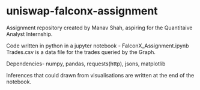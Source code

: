 # uniswap-falconx-assignment

Assignment repository created by Manav Shah, aspiring for the Quantitaive Analyst Internship.

Code written in python in a jupyter notebook - FalconX_Assignment.ipynb
Trades.csv is a data file for the trades queried by the Graph.

Dependencies-
numpy,
pandas,
requests(http),
jsons,
matplotlib

Inferences that could drawn from visualisations are written at the end of the notebook.

